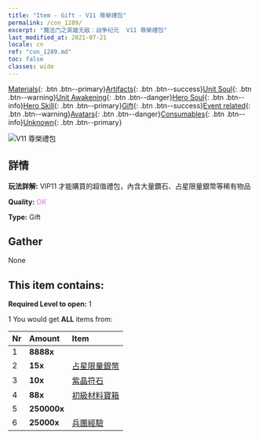 ```yaml
---
title: "Item - Gift - V11 尊榮禮包"
permalink: /con_1289/
excerpt: "魔法门之英雄无敌：战争纪元  V11 尊榮禮包"
last_modified_at: 2021-07-21
locale: cn
ref: "con_1289.md"
toc: false
classes: wide
---
```

 [Materials](/ItemsCN/){: .btn .btn--primary}[Artifacts](/ItemsCN/Artifacts/){: .btn .btn--success}[Unit Soul](/ItemsCN/UnitSoul/){: .btn .btn--warning}[Unit Awakening](/ItemsCN/UnitAwakening/){: .btn .btn--danger}[Hero Soul](/ItemsCN/HeroSoul/){: .btn .btn--info}[Hero Skill](/ItemsCN/HeroSkill/){: .btn .btn--primary}[Gift](/ItemsCN/Gift/){: .btn .btn--success}[Event related](/ItemsCN/Events/){: .btn .btn--warning}[Avatars](/ItemsCN/Avatars/){: .btn .btn--danger}[Consumables](/ItemsCN/Consumables/){: .btn .btn--info}[Unknown](/ItemsCN/Unknown/){: .btn .btn--primary}

 ![V11 尊榮禮包](/images/t/i_905011.png)

## 詳情
 **玩法詳解:** VIP11 才能購買的超值禮包，內含大量鑽石、占星限量銀幣等稀有物品

 **Quality:** <span style="color: #DA70D6">OK</span>

 **Type:** Gift

## Gather

  None

## This item contains:

 **Required Level to open:** 1

 1 You would get **ALL** items  from:

  | Nr | Amount |     Item    |
  |:---|:-------|:------------|
  | 1 |  **8888x** | <i class="fas fa-gem"/> |  | 
  | 2 |  **15x** | [占星限量銀幣](/cn/Items/con_969/) |  | 
  | 3 |  **10x** | [紫晶符石](/cn/Items/con_720/) |  | 
  | 4 |  **88x** | [初級材料寶箱](/cn/Items/con_756/) |  | 
  | 5 |  **250000x** | <i class="fas fa-coins"/> |  | 
  | 6 |  **25000x** | [兵團經驗](/cn/Items/con_902/) |  | 
